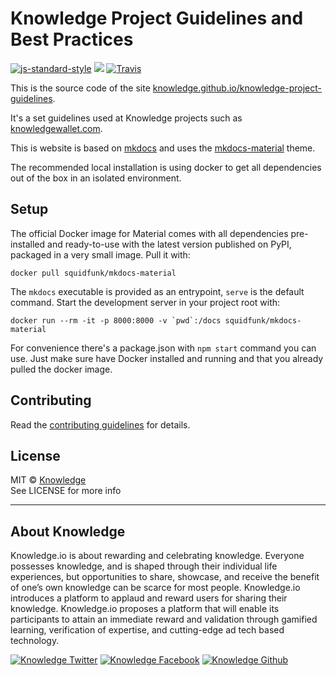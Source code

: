 # Knowledge Project Guidelines and Best Practices

[![js-standard-style](https://img.shields.io/badge/code%20style-standard-brightgreen.svg)](http://standardjs.com/)
[![](https://img.shields.io/badge/%E2%9C%93-collaborative_etiquette-brightgreen.svg)](https://git.io/col)
[![Travis](https://img.shields.io/travis/knowledge/knowledge-project-guidelines.svg)]()

This is the source code of the site [knowledge.github.io/knowledge-project-guidelines](https://knowledge.github.io/knowledge-project-guidelines).

It's a set guidelines used at Knowledge projects such as [knowledgewallet.com](https://knowledgewallet.com).

This is website is based on [mkdocs](mkdocs.org) and uses the [mkdocs-material](https://squidfunk.github.io/mkdocs-material) theme.

The recommended local installation is using docker to get all dependencies out of the box in an isolated environment.

## Setup

The official Docker image for Material comes with all dependencies pre-installed and ready-to-use with the latest version published on PyPI, packaged in a very small image. Pull it with:

`docker pull squidfunk/mkdocs-material`

The `mkdocs` executable is provided as an entrypoint, `serve` is the default command. Start the development server in your project root with:

```
docker run --rm -it -p 8000:8000 -v `pwd`:/docs squidfunk/mkdocs-material
```

For convenience there's a package.json with `npm start` command you can use. Just make sure have Docker installed and running and that you already pulled the docker image.

## Contributing

Read the [contributing guidelines](CONTRIBUTING.md) for details.

## License

MIT © [Knowledge](http://knowledge.io)  
See LICENSE for more info

---
## About Knowledge

Knowledge.io is about rewarding and celebrating knowledge. Everyone possesses knowledge, and is shaped through their individual life experiences, but opportunities to share, showcase, and receive the benefit of one’s own knowledge can be scarce for most people. Knowledge.io introduces a platform to applaud and reward users for sharing their knowledge. Knowledge.io proposes a platform that will enable its participants to attain an immediate reward and validation through gamified learning, verification of expertise, and cutting-edge ad tech based technology.

<!-- Please don't remove this: Grab your social icons from https://github.com/carlsednaoui/gitsocial -->

<!-- display the social media buttons in your README -->

[![Knowledge Twitter][1.1]][1]
[![Knowledge Facebook][2.1]][2]
[![Knowledge Github][3.1]][3]

<!-- links to social media icons -->
<!-- no need to change these -->

<!-- icons with padding -->

[1.1]: http://i.imgur.com/tXSoThF.png (twitter icon with padding)
[2.1]: http://i.imgur.com/P3YfQoD.png (facebook icon with padding)
[3.1]: http://i.imgur.com/0o48UoR.png (github icon with padding)

<!-- icons without padding -->

[1.2]: http://i.imgur.com/wWzX9uB.png (twitter icon without padding)
[2.2]: http://i.imgur.com/fep1WsG.png (facebook icon without padding)
[3.2]: http://i.imgur.com/9I6NRUm.png (github icon without padding)


<!-- links to your social media accounts -->
<!-- update these accordingly -->

[1]: http://www.twitter.com/KnowledgeToken
[2]: http://www.facebook.com/KnowledgeToken
[3]: http://www.github.com/knowledge

<!-- Please don't remove this: Grab your social icons from https://github.com/carlsednaoui/gitsocial -->
